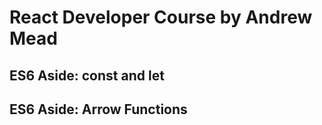 # React Developer Course by Andrew Mead

## ES6 Aside: const and let

## ES6 Aside: Arrow Functions
